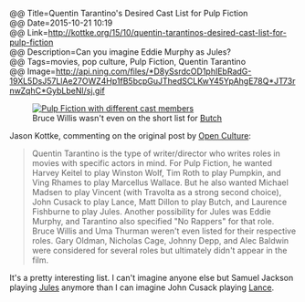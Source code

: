 @@ Title=Quentin Tarantino's Desired Cast List for Pulp Fiction  
@@ Date=2015-10-21 10:19  
@@ Link=http://kottke.org/15/10/quentin-tarantinos-desired-cast-list-for-pulp-fiction  
@@ Description=Can you imagine Eddie Murphy as Jules?  
@@ Tags=movies, pop culture, Pulp Fiction, Quentin Tarantino  
@@ Image=http://api.ning.com/files/*D8ySsrdcOD1phIEbRadG-19XL5DsJ57LlAe27OWZ4Hp1fB5bcpGuJThedSCLKwY45YpAhgE78Q*JT73rnwZqhC*GybLbeNl/sj.gif  

<figure>
	<a class="nohover" href="http://kottke.org/15/10/quentin-tarantinos-desired-cast-list-for-pulp-fiction">
		<img src="http://d.pr/i/ReGu+" alt="Pulp Fiction with different cast members">
	</a>
	<figcaption>Bruce Willis wasn't even on the short list for <a href="http://www.imdb.com/character/ch0001781/">Butch</a></figcaption>
</figure>

Jason Kottke, commenting on the original post by [Open Culture][openculture]:
>Quentin Tarantino is the type of writer/director who writes roles in movies with specific actors in mind. For Pulp Fiction, he wanted Harvey Keitel to play Winston Wolf, Tim Roth to play Pumpkin, and Ving Rhames to play Marcellus Wallace. But he also wanted Michael Madsen to play Vincent (with Travolta as a strong second choice), John Cusack to play Lance, Matt Dillon to play Butch, and Laurence Fishburne to play Jules. Another possibility for Jules was Eddie Murphy, and Tarantino also specified "No Rappers" for that role. Bruce Willis and Uma Thurman weren't even listed for their respective roles. Gary Oldman, Nicholas Cage, Johnny Depp, and Alec Baldwin were considered for several roles but ultimately didn't appear in the film.

It's a pretty interesting list. I can't imagine anyone else but Samuel Jackson playing [Jules][imdb] anymore than I can imagine John Cusack playing [Lance][imdb 2].

[imdb]: http://www.imdb.com/character/ch0001783/
[imdb 2]: http://www.imdb.com/character/ch0001788/
[openculture]: http://www.openculture.com/2015/10/quentin-tarantinos-original-wish-list-for-the-cast-of-pulp-fiction.html